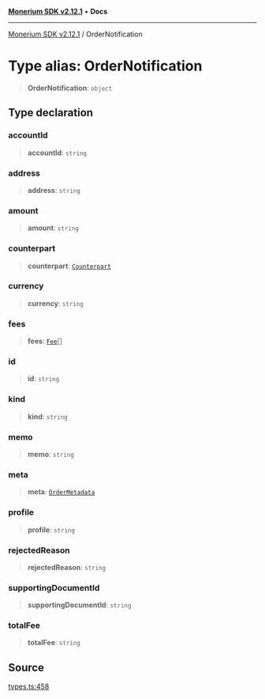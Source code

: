 [**Monerium SDK v2.12.1**](../README.md) • **Docs**

---

[Monerium SDK v2.12.1](../README.md) / OrderNotification

# Type alias: OrderNotification

> **OrderNotification**: `object`

## Type declaration

### accountId

> **accountId**: `string`

### address

> **address**: `string`

### amount

> **amount**: `string`

### counterpart

> **counterpart**: [`Counterpart`](../interfaces/Counterpart.md)

### currency

> **currency**: `string`

### fees

> **fees**: [`Fee`](../interfaces/Fee.md)[]

### id

> **id**: `string`

### kind

> **kind**: `string`

### memo

> **memo**: `string`

### meta

> **meta**: [`OrderMetadata`](../interfaces/OrderMetadata.md)

### profile

> **profile**: `string`

### rejectedReason

> **rejectedReason**: `string`

### supportingDocumentId

> **supportingDocumentId**: `string`

### totalFee

> **totalFee**: `string`

## Source

[types.ts:458](https://github.com/monerium/js-monorepo/blob/5fda91f95d4a7935be7ec580e05eb73520a9a0dd/packages/sdk/src/types.ts#L458)
